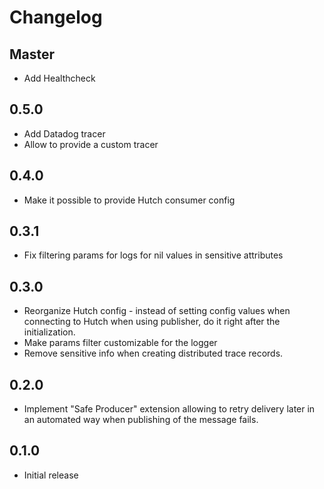 # Changelog

## Master
- Add Healthcheck

## 0.5.0
- Add Datadog tracer
- Allow to provide a custom tracer

## 0.4.0
- Make it possible to provide Hutch consumer config

## 0.3.1
- Fix filtering params for logs for nil values in sensitive attributes

## 0.3.0
- Reorganize Hutch config - instead of setting config values when connecting to Hutch when using publisher, do it right after the initialization.
- Make params filter customizable for the logger
- Remove sensitive info when creating distributed trace records.

## 0.2.0
- Implement "Safe Producer" extension allowing to retry delivery later in an automated way when publishing of the message fails.

## 0.1.0
- Initial release
